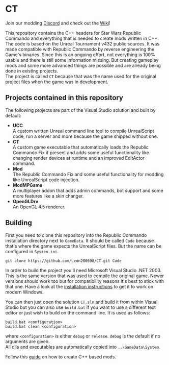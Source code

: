 # CT
Join our modding [Discord](https://discord.gg/3u69jMa) and check out the [Wiki](https://wiki.swrc-modding.net/index.php?title=Star_Wars_Republic_Commando_Wiki)!<br>

This repository contains the C++ headers for Star Wars Republic Commando and everything that is needed to create mods written in C++. The code is based on the Unreal Tournament v432 public sources. It was made compatible with Republic Commando by reverse engineering the Game's binaries. Since this is an ongoing effort, not everything is 100% usable and there is still some information missing. But creating gameplay mods and some more advanced things are possible and are already being done in existing projects.<br>
The project is called `CT` because that was the name used for the original project files when the game was in development.

## Projects contained in this repository
The following projects are part of the Visual Studio solution and built by default:
* __UCC__  
	A custom written Unreal command line tool to compile UnrealScript code, run a server and more because the game shipped without one.
* __CT__  
	A custom game executable that automatically loads the Republic Commando Fix if present and adds some useful functionality like changing render devices at runtime and an improved EditActor command.
* __Mod__  
	The Republic Commando Fix and some useful functionality for modding like UnrealScript code injection.
* __ModMPGame__  
	A multiplayer addon that adds admin commands, bot support and some more features like a skin changer.
* __OpenGLDrv__  
	An OpenGL 4.5 renderer.

## Building
First you need to clone this repository into the Republic Commando installation directory next to `GameData`. It should be called `Code` because that's where the game expects the UnrealScript files. But the name can be configured in `System.ini`.
```
git clone https://github.com/Leon280698/CT.git Code
```
In order to build the project you'll need Microsoft Visual Studio .NET 2003. This is the same version that was used to compile the original game. Newer versions should work too but for compatibility reasons it's best to stick with that one. Have a look at the [installation instructions](https://wiki.swrc-modding.net/index.php?title=MS_Visual_Studio_2003) to get it to work on modern Windows.

You can then just open the solution `CT.sln` and build it from within Visual Studio but you can also use `build.bat` if you want to use a different text editor or just wish to build on the command line. It is used as follows:
```
build.bat <configuration>
build.bat clean <configuration>
```
where `<configuration>` is either `debug` or `release`. `debug` is the default if no arguments are given.  
All dlls and executables are automatically copied into `..\GameData\System`.  
  
Follow this [guide](https://wiki.swrc-modding.net/index.php?title=Writing_Native_Code) on how to create C++ based mods.

